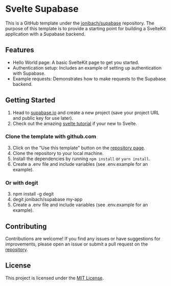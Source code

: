 # Svelte Supabase

This is a GitHub template under the [jonibach/supabase](https://github.com/jonibach/supabase) repository. The purpose of this template is to provide a starting point for building a SvelteKit application with a Supabase backend.

## Features

- Hello World page: A basic SvelteKit page to get you started.
- Authentication setup: Includes an example of setting up authentication with Supabase.
- Example requests: Demonstrates how to make requests to the Supabase backend.

## Getting Started

1. Head to [supabase.io](https://supabase.com/dashboard/new/) and create a new project (save your project URL and public key for use later).
2. Check out the amazing [svelte tutorial](https://learn.svelte.dev/tutorial/welcome-to-svelte) if your new to Svelte.

### Clone the template with github.com

3. Click on the "Use this template" button on the [repository page](https://github.com/jonibach/supabase).
4. Clone the repository to your local machine.
5. Install the dependencies by running `npm install` or `yarn install`.
6. Create a .env file and include variables (see .env.example for an example).

### Or with degit
3. npm install -g degit
4. degit jonibach/supabase my-app
5. Create a .env file and include variables (see .env.example for an example).


## Contributing

Contributions are welcome! If you find any issues or have suggestions for improvements, please open an issue or submit a pull request on the [repository](https://github.com/jonibach/supabase).

## License

This project is licensed under the [MIT License](LICENSE).
